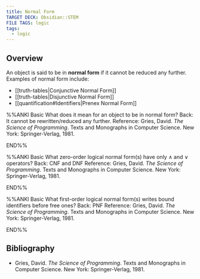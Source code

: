 ```yaml
---
title: Normal Form
TARGET DECK: Obsidian::STEM
FILE TAGS: logic
tags:
  - logic
---
```


## Overview

An object is said to be in **normal form** if it cannot be reduced any further. Examples of normal form include:

* [[truth-tables|Conjunctive Normal Form]]
* [[truth-tables|Disjunctive Normal Form]]
* [[quantification#Identifiers|Prenex Normal Form]]

%%ANKI
Basic
What does it mean for an object to be in normal form?
Back: It cannot be rewritten/reduced any further.
Reference: Gries, David. *The Science of Programming*. Texts and Monographs in Computer Science. New York: Springer-Verlag, 1981.
<!--ID: 1707675146194-->
END%%

%%ANKI
Basic
What zero-order logical normal form(s) have only $\land$ and $\lor$ operators?
Back: CNF and DNF
Reference: Gries, David. *The Science of Programming*. Texts and Monographs in Computer Science. New York: Springer-Verlag, 1981.
<!--ID: 1707675369145-->
END%%

%%ANKI
Basic
What first-order logical normal form(s) writes bound identifiers before free ones?
Back: PNF
Reference: Gries, David. *The Science of Programming*. Texts and Monographs in Computer Science. New York: Springer-Verlag, 1981.
<!--ID: 1707675369187-->
END%%

## Bibliography

* Gries, David. *The Science of Programming*. Texts and Monographs in Computer Science. New York: Springer-Verlag, 1981.